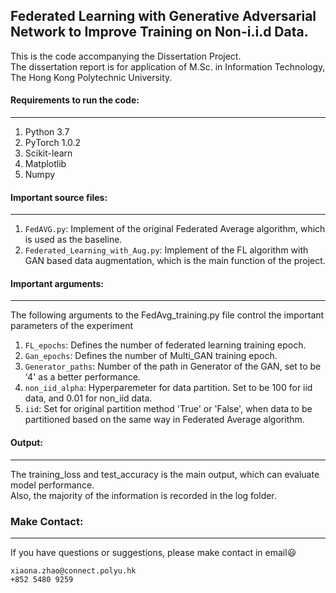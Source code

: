 ## Federated Learning with Generative Adversarial Network to Improve Training on Non-i.i.d Data.


This is the code accompanying the Dissertation Project.  
The dissertation report is for application of M.Sc. in Information Technology, The Hong Kong Polytechnic University.

#### Requirements to run the code:
---

1. Python 3.7
2. PyTorch 1.0.2
3. Scikit-learn
4. Matplotlib
5. Numpy


#### Important source files:
---

1. `FedAVG.py`: Implement of the original Federated Average algorithm, which is used as the baseline.
2. `Federated_Learning_with_Aug.py`: Implement of the FL algorithm with GAN based data augmentation, which is the main function of the project.


#### Important arguments:
---


The following arguments to the FedAvg_training.py file control the important parameters of the experiment

1. `FL_epochs`: Defines the number of federated learning training epoch.
2. `Gan_epochs`: Defines the number of Multi_GAN training epoch.
3. `Generator_paths`: Number of the path in Generator of the GAN, set to be '4' as a better performance.
4. `non_iid_alpha`: Hyperparemeter for data partition. Set to be 100 for iid data, and 0.01 for non_iid data.
5. `iid`: Set for original partition method 'True' or 'False', when data to be partitioned based on the same way in Federated Average algorithm.


#### Output:
---

The training_loss and test_accuracy is the main output, which can evaluate model performance.  
Also, the majority of the information is recorded in the log folder.


### Make Contact:
---

If you have questions or suggestions, please make contact in email:smiley:
```
xiaona.zhao@connect.polyu.hk
+852 5480 9259
```
